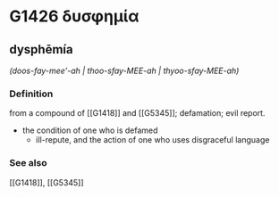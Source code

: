 # G1426 δυσφημία

## dysphēmía

_(doos-fay-mee'-ah | thoo-sfay-MEE-ah | thyoo-sfay-MEE-ah)_

### Definition

from a compound of [[G1418]] and [[G5345]]; defamation; evil report.

- the condition of one who is defamed
  - ill-repute, and the action of one who uses disgraceful language

### See also

[[G1418]], [[G5345]]

